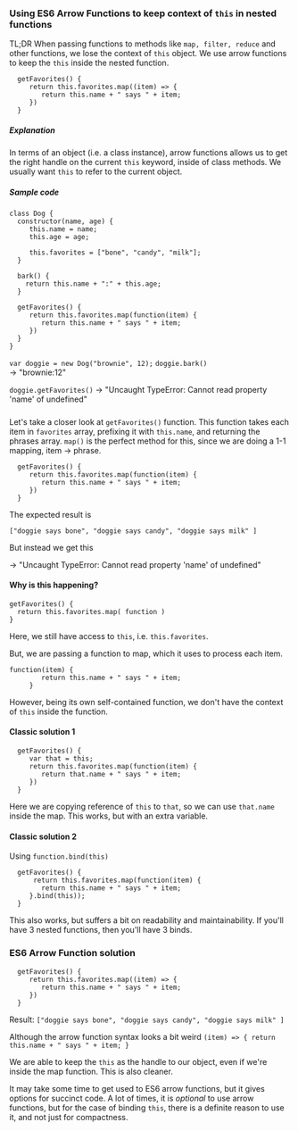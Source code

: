 ### Using ES6 Arrow Functions to keep context of `this` in nested functions


TL;DR
When passing functions to methods like `map, filter, reduce` and other functions,
we lose the context of `this` object. We use arrow functions to keep the `this` inside the nested function.  

```
  getFavorites() {
     return this.favorites.map((item) => {
        return this.name + " says " + item; 
     })
  } 
```

##### Explanation

In terms of an object (i.e. a class instance), arrow functions allows us to get the right handle on the current `this` keyword, inside of class methods. We usually want `this` to refer to the current object.

##### Sample code

```
class Dog {
  constructor(name, age) {
     this.name = name;
     this.age = age;

     this.favorites = ["bone", "candy", "milk"]; 
  } 
  
  bark() {
    return this.name + ":" + this.age; 
  }

  getFavorites() {
     return this.favorites.map(function(item) {
        return this.name + " says " + item; 
     })
  } 
}
```

`var doggie = new Dog("brownie", 12);`
`doggie.bark()`  
->  "brownie:12"

`doggie.getFavorites()`
-> "Uncaught TypeError: Cannot read property 'name' of undefined"

##### 

Let's take a closer look at `getFavorites()` function.
This function takes each item in `favorites` array, prefixing it with `this.name`, and returning the phrases array. `map()` is the perfect method for this, since we are doing a 1-1 mapping, item -> phrase.

```
  getFavorites() {
     return this.favorites.map(function(item) {
        return this.name + " says " + item; 
     })
  } 
```

The expected result is

`["doggie says bone", "doggie says candy", "doggie says milk" ]`

But instead we get this

-> "Uncaught TypeError: Cannot read property 'name' of undefined"



#### Why is this happening?


```
getFavorites() { 
  return this.favorites.map( function )
}
```
Here, we still have access to `this`, i.e. `this.favorites`.

But, we are passing a function to map, which it uses to process each item. 

```
function(item) {
        return this.name + " says " + item; 
     }
```

However, being its own self-contained function, 
we don't have the context of `this` inside the function.


#### Classic solution 1

```
  getFavorites() {
     var that = this;
     return this.favorites.map(function(item) {
        return that.name + " says " + item; 
     })
  } 
```

Here we are copying reference of `this` to `that`, 
so we can use `that.name` inside the map.
This works, but with an extra variable.

#### Classic solution 2

Using `function.bind(this)`

```
  getFavorites() {
      return this.favorites.map(function(item) {
        return this.name + " says " + item; 
     }.bind(this));
  } 
```

This also works, but suffers a bit on readability and maintainability.
If you'll have 3 nested functions, then you'll have 3 binds.


### ES6 Arrow Function solution

```
  getFavorites() {
     return this.favorites.map((item) => {
        return this.name + " says " + item; 
     })
  } 
```

Result: `["doggie says bone", "doggie says candy", "doggie says milk" ]`

Although the arrow function syntax looks a bit weird
`(item) => { return this.name + " says " + item; }`

We are able to keep the `this` as the handle to our object, 
even if we're inside the map function. This is also cleaner.

It may take some time to get used to ES6 arrow functions, 
but it gives options for succinct code. 
A lot of times, it is *optional* to use arrow functions, 
but for the case of binding `this`, there is a definite reason 
to use it, and not just for compactness.




